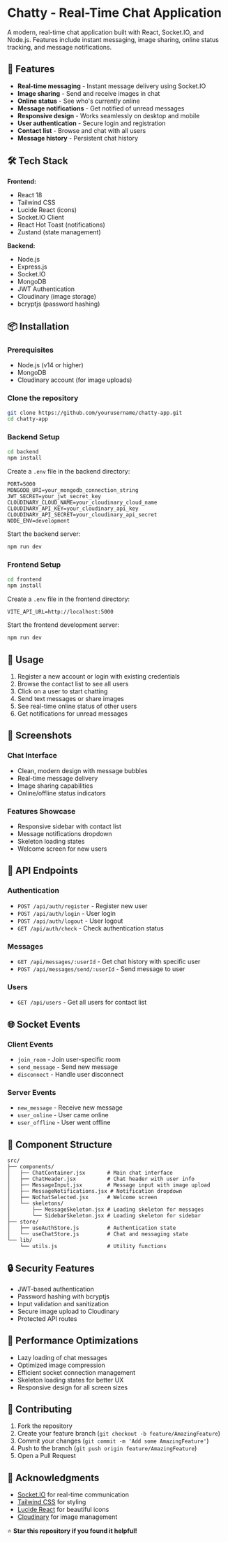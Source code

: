 # Chatty - Real-Time Chat Application

A modern, real-time chat application built with React, Socket.IO, and Node.js. Features include instant messaging, image sharing, online status tracking, and message notifications.

## 🚀 Features

- **Real-time messaging** - Instant message delivery using Socket.IO
- **Image sharing** - Send and receive images in chat
- **Online status** - See who's currently online
- **Message notifications** - Get notified of unread messages
- **Responsive design** - Works seamlessly on desktop and mobile
- **User authentication** - Secure login and registration
- **Contact list** - Browse and chat with all users
- **Message history** - Persistent chat history

## 🛠️ Tech Stack

**Frontend:**
- React 18
- Tailwind CSS
- Lucide React (icons)
- Socket.IO Client
- React Hot Toast (notifications)
- Zustand (state management)

**Backend:**
- Node.js
- Express.js
- Socket.IO
- MongoDB
- JWT Authentication
- Cloudinary (image storage)
- bcryptjs (password hashing)

## 📦 Installation

### Prerequisites
- Node.js (v14 or higher)
- MongoDB
- Cloudinary account (for image uploads)

### Clone the repository
```bash
git clone https://github.com/yourusername/chatty-app.git
cd chatty-app
```

### Backend Setup
```bash
cd backend
npm install
```

Create a `.env` file in the backend directory:
```env
PORT=5000
MONGODB_URI=your_mongodb_connection_string
JWT_SECRET=your_jwt_secret_key
CLOUDINARY_CLOUD_NAME=your_cloudinary_cloud_name
CLOUDINARY_API_KEY=your_cloudinary_api_key
CLOUDINARY_API_SECRET=your_cloudinary_api_secret
NODE_ENV=development
```

Start the backend server:
```bash
npm run dev
```

### Frontend Setup
```bash
cd frontend
npm install
```

Create a `.env` file in the frontend directory:
```env
VITE_API_URL=http://localhost:5000
```

Start the frontend development server:
```bash
npm run dev
```

## 🚀 Usage

1. Register a new account or login with existing credentials
2. Browse the contact list to see all users
3. Click on a user to start chatting
4. Send text messages or share images
5. See real-time online status of other users
6. Get notifications for unread messages

## 📱 Screenshots

### Chat Interface
- Clean, modern design with message bubbles
- Real-time message delivery
- Image sharing capabilities
- Online/offline status indicators

### Features Showcase
- Responsive sidebar with contact list
- Message notifications dropdown
- Skeleton loading states
- Welcome screen for new users

## 🔧 API Endpoints

### Authentication
- `POST /api/auth/register` - Register new user
- `POST /api/auth/login` - User login
- `POST /api/auth/logout` - User logout
- `GET /api/auth/check` - Check authentication status

### Messages
- `GET /api/messages/:userId` - Get chat history with specific user
- `POST /api/messages/send/:userId` - Send message to user

### Users
- `GET /api/users` - Get all users for contact list

## 🌐 Socket Events

### Client Events
- `join_room` - Join user-specific room
- `send_message` - Send new message
- `disconnect` - Handle user disconnect

### Server Events
- `new_message` - Receive new message
- `user_online` - User came online
- `user_offline` - User went offline

## 🎨 Component Structure

```
src/
├── components/
│   ├── ChatContainer.jsx       # Main chat interface
│   ├── ChatHeader.jsx          # Chat header with user info
│   ├── MessageInput.jsx        # Message input with image upload
│   ├── MessageNotifications.jsx # Notification dropdown
│   ├── NoChatSelected.jsx      # Welcome screen
│   └── skeletons/
│       ├── MessageSkeleton.jsx # Loading skeleton for messages
│       └── SidebarSkeleton.jsx # Loading skeleton for sidebar
├── store/
│   ├── useAuthStore.js         # Authentication state
│   └── useChatStore.js         # Chat and messaging state
└── lib/
    └── utils.js                # Utility functions
```

## 🔒 Security Features

- JWT-based authentication
- Password hashing with bcryptjs
- Input validation and sanitization
- Secure image upload to Cloudinary
- Protected API routes

## 🌟 Performance Optimizations

- Lazy loading of chat messages
- Optimized image compression
- Efficient socket connection management
- Skeleton loading states for better UX
- Responsive design for all screen sizes

## 🤝 Contributing

1. Fork the repository
2. Create your feature branch (`git checkout -b feature/AmazingFeature`)
3. Commit your changes (`git commit -m 'Add some AmazingFeature'`)
4. Push to the branch (`git push origin feature/AmazingFeature`)
5. Open a Pull Request

## 🙏 Acknowledgments

- [Socket.IO](https://socket.io/) for real-time communication
- [Tailwind CSS](https://tailwindcss.com/) for styling
- [Lucide React](https://lucide.dev/) for beautiful icons
- [Cloudinary](https://cloudinary.com/) for image management



⭐ **Star this repository if you found it helpful!**
